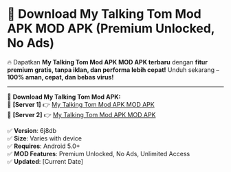# 🚀 Download My Talking Tom Mod APK MOD APK (Premium Unlocked, No Ads)  

🔥 Dapatkan **My Talking Tom Mod APK MOD APK terbaru** dengan **fitur premium gratis, tanpa iklan, dan performa lebih cepat!** Unduh sekarang – **100% aman, cepat, dan bebas virus!**  

---


🔽 **Download My Talking Tom Mod APK:**  
🔹 **[Server 1]** 👉 [My Talking Tom Mod APK MOD APK](https://apkcomod.com?title=My_Talking_Tom_Mod_APK)  
🔹 **[Server 2]** 👉 [My Talking Tom Mod APK MOD APK](https://apkcomod.com?title=My_Talking_Tom_Mod_APK)  


✅ **Version**: 6j8db  
✅ **Size**: Varies with device  
✅ **Requires**: Android 5.0+  
✅ **MOD Features**: Premium Unlocked, No Ads, Unlimited Access  
✅ **Updated**: [Current Date]  